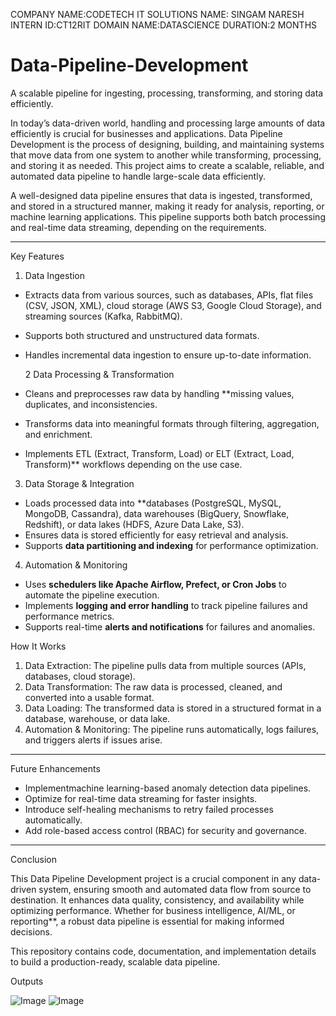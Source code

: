 COMPANY NAME:CODETECH IT SOLUTIONS
NAME: SINGAM NARESH
INTERN ID:CT12RIT
DOMAIN NAME:DATASCIENCE
DURATION:2 MONTHS

# Data-Pipeline-Development
 A scalable pipeline for ingesting, processing, transforming, and storing data efficiently.
 
In today’s data-driven world, handling and processing large amounts of data efficiently is crucial for businesses and applications. Data Pipeline Development is the process of designing, building, and maintaining systems that move data from one system to another while transforming, processing, and storing it as needed. This project aims to create a scalable, reliable, and automated data pipeline to handle large-scale data efficiently.  

A well-designed data pipeline ensures that data is ingested, transformed, and stored in a structured manner, making it ready for analysis, reporting, or machine learning applications. This pipeline supports both batch processing and real-time data streaming, depending on the requirements.  

---
Key Features  

1. Data Ingestion
- Extracts data from various sources, such as databases, APIs, flat files (CSV, JSON, XML), cloud storage (AWS S3, Google Cloud Storage), and streaming sources (Kafka, RabbitMQ).  
- Supports both structured and unstructured data formats.  
- Handles incremental data ingestion to ensure up-to-date information.  

  2 Data Processing & Transformation  
- Cleans and preprocesses raw data by handling **missing values, duplicates, and inconsistencies.  
- Transforms data into meaningful formats through filtering, aggregation, and enrichment.  
- Implements ETL (Extract, Transform, Load) or ELT (Extract, Load, Transform)** workflows depending on the use case.  

3. Data Storage & Integration 
- Loads processed data into **databases (PostgreSQL, MySQL, MongoDB, Cassandra), data warehouses (BigQuery, Snowflake, Redshift), or data lakes (HDFS, Azure Data Lake, S3).  
- Ensures data is stored efficiently for easy retrieval and analysis.  
- Supports **data partitioning and indexing** for performance optimization.  

4. Automation & Monitoring  
- Uses **schedulers like Apache Airflow, Prefect, or Cron Jobs** to automate the pipeline execution.  
- Implements **logging and error handling** to track pipeline failures and performance metrics.  
- Supports real-time **alerts and notifications** for failures and anomalies.  


How It Works  

1. Data Extraction: The pipeline pulls data from multiple sources (APIs, databases, cloud storage).  
2. Data Transformation: The raw data is processed, cleaned, and converted into a usable format.  
3. Data Loading: The transformed data is stored in a structured format in a database, warehouse, or data lake.  
4. Automation & Monitoring: The pipeline runs automatically, logs failures, and triggers alerts if issues arise.  

---

Future Enhancements  

- Implementmachine learning-based anomaly detection data pipelines.  
- Optimize for real-time data streaming for faster insights.  
- Introduce self-healing mechanisms to retry failed processes automatically.  
- Add role-based access control (RBAC) for security and governance.  

---

Conclusion  

This Data Pipeline Development project is a crucial component in any data-driven system, ensuring smooth and automated data flow from source to destination. It enhances data quality, consistency, and availability while optimizing performance. Whether for business intelligence, AI/ML, or reporting**, a robust data pipeline is essential for making informed decisions.  

This repository contains code, documentation, and implementation details to build a production-ready, scalable data pipeline.

Outputs

![Image](https://github.com/user-attachments/assets/06ac023e-978b-4d92-8cfa-5d23c68718cb)
![Image](https://github.com/user-attachments/assets/38aec682-684e-4750-aa76-73d3a0097622)
